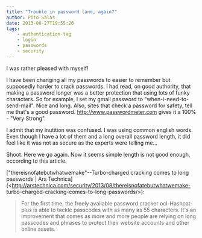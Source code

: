 ```yaml
---
title: "Trouble in password land, again?"
author: Pito Salas
date: 2013-08-27T19:55:26
tags:
    - authentication-tag
    - login
    - passwords
    - security
---
```




I was rather pleased with myself!

I have been changing all my passwords to easier to remember but supposedly
harder to crack passwords. I had read, on good authority, that making a
password longer was a better protection that using lots of funky characters.
So for example, I set my gmail password to "when-i-need-to-send-mail". Nice
and long. Also, sites that check a password for safety, tell me that's a good
password. http://www.passwordmeter.com gives it a 100% - "Very Strong".

I admit that my inutition was confused. I was using common english words. Even
though I have a lot of them and a long overall password length, it did feel
like it was not as secure as the experts were telling me…

Shoot. Here we go again. Now it seems simple length is not good enough,
occording to this article.

["thereisnofatebutwhat­wemake"--Turbo-charged cracking comes to long passwords
| Ars
Technica](<http://arstechnica.com/security/2013/08/thereisnofatebutwhatwemake-
turbo-charged-cracking-comes-to-long-passwords/>):

> For the first time, the freely available password cracker ocl-Hashcat-plus
> is able to tackle passcodes with as many as 55 characters. It's an
> improvement that comes as more and more people are relying on long passcodes
> and phrases to protect their website accounts and other online assets.




